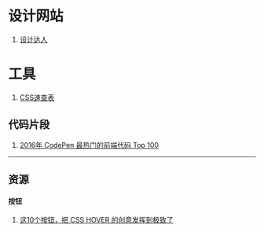 # 设计网站
1. [设计达人](http://www.shejidaren.com/)

# 工具
1. [CSS速查表](http://www.shejidaren.com/front-end-cheat-sheets.html)

## 代码片段
1. [2016年 CodePen 最热门的前端代码 Top 100](http://www.shejidaren.com/top-pen-of-2016.html)

---
## 资源
#### 按钮

1. [这10个按钮，把 CSS HOVER 的创意发挥到极致了](http://www.shejidaren.com/button-hover-and-click-effects.html)
